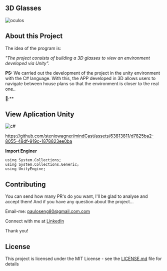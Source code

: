 ## 3D Glasses 

![oculos](https://user-images.githubusercontent.com/63813811/194685303-20c252e9-6796-4830-a748-d74e817e7d8c.png)


## About this Project

The idea of ​​the program is:

_"The project consists of building a 3D glasses to view an environment developed via Unity"._

**PS:** We carried out the development of the project in the unity environment with the C# language. With this, the APP developed in 3D allows users to navigate between house plans so that the environment is closer to the real one..

🤩:**



## View Aplication Unity


![c#](https://user-images.githubusercontent.com/63813811/194780099-47199cbd-01b5-491d-83eb-38fb6a968d26.png)
   

https://github.com/steniowagner/mindCast/assets/63813811/d7825ba2-8055-48df-919c-1878823ee0ba


**Import Enginer**


```
using System.Collections;
using System.Collections.Generic;
using UnityEngine;

```



## Contributing

You can send how many PR's do you want, I'll be glad to analyse and accept them! And if you have any question about the project...

Email-me: pauloseng80@gmail.com.com

Connect with me at [LinkedIn](https://www.linkedin.com/in/pauloroch/)

Thank you!

## License

This project is licensed under the MIT License - see the [LICENSE.md](https://github.com/paul0rocha/mindCast/blob/master/LICENSE) file for details

